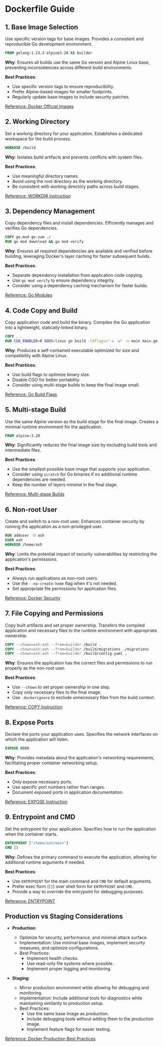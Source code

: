 # Dockerfile Guide

## 1. Base Image Selection

Use specific version tags for base images. Provides a consistent and reproducible Go development environment.
```dockerfile
FROM golang:1.23.2-alpine3.20 AS builder
```
**Why**: Ensures all builds use the same Go version and Alpine Linux base, preventing inconsistencies across different build environments.

**Best Practices**:
- Use specific version tags to ensure reproducibility.
- Prefer Alpine-based images for smaller footprints.
- Regularly update base images to include security patches.

[Reference: Docker Official Images](https://docs.docker.com/develop/develop-images/baseimages/)

## 2. Working Directory

Set a working directory for your application. Establishes a dedicated workspace for the build process.
```dockerfile
WORKDIR /build
```
**Why**: Isolates build artifacts and prevents conflicts with system files.

**Best Practices**:
- Use meaningful directory names.
- Avoid using the root directory as the working directory.
- Be consistent with working directory paths across build stages.

[Reference: WORKDIR Instruction](https://docs.docker.com/engine/reference/builder/#workdir)

## 3. Dependency Management

Copy dependency files and install dependencies. Efficiently manages and verifies Go dependencies.
```dockerfile
COPY go.mod go.sum ./
RUN go mod download && go mod verify
```
**Why**: Ensures all required dependencies are available and verified before building, leveraging Docker's layer caching for faster subsequent builds.

**Best Practices**:
- Separate dependency installation from application code copying.
- Use `go mod verify` to ensure dependency integrity.
- Consider using a dependency caching mechanism for faster builds.

[Reference: Go Modules](https://go.dev/ref/mod#go-mod-verify)

## 4. Code Copy and Build

Copy application code and build the binary. Compiles the Go application into a lightweight, statically-linked binary.
```dockerfile
COPY . .
RUN CGO_ENABLED=0 GOOS=linux go build -ldflags="-s -w" -o main main.go
```
**Why**: Produces a self-contained executable optimized for size and compatibility with Alpine Linux.

**Best Practices**:
- Use build flags to optimize binary size.
- Disable CGO for better portability.
- Consider using multi-stage builds to keep the final image small.

[Reference: Go Build Flags](https://golang.org/cmd/go/#hdr-Compile_packages_and_dependencies)

## 5. Multi-stage Build

Use the same Alpine version as the build stage for the final image. Creates a minimal runtime environment for the application.
```dockerfile
FROM alpine:3.20
```
**Why**: Significantly reduces the final image size by excluding build tools and intermediate files.

**Best Practices**:
- Use the smallest possible base image that supports your application.
- Consider using `scratch` for Go binaries if no additional runtime dependencies are needed.
- Keep the number of layers minimal in the final stage.

[Reference: Multi-stage Builds](https://docs.docker.com/develop/develop-images/multistage-build/)

## 6. Non-root User

Create and switch to a non-root user. Enhances container security by running the application as a non-privileged user.
```dockerfile
RUN adduser -D ash
USER ash
WORKDIR /home/ash
```
**Why**: Limits the potential impact of security vulnerabilities by restricting the application's permissions.

**Best Practices**:
- Always run applications as non-root users.
- Use the `--no-create-home` flag when it's not needed.
- Set appropriate file permissions for application files.

[Reference: Docker Security](https://docs.docker.com/engine/security/security/#linux-kernel-capabilities)

## 7. File Copying and Permissions

Copy built artifacts and set proper ownership. Transfers the compiled application and necessary files to the runtime environment with appropriate ownership.
```dockerfile
COPY --chown=ash:ash --from=builder /build .
COPY --chown=ash:ash --from=builder /build/migrations ./migrations
COPY --chown=ash:ash --from=builder /build/config.yaml .
```
**Why**: Ensures the application has the correct files and permissions to run properly as the non-root user.

**Best Practices**:
- Use `--chown` to set proper ownership in one step.
- Copy only necessary files to the final image.
- Use `.dockerignore` to exclude unnecessary files from the build context.

[Reference: COPY Instruction](https://docs.docker.com/engine/reference/builder/#copy)

## 8. Expose Ports

Declare the ports your application uses. Specifies the network interfaces on which the application will listen.
```dockerfile
EXPOSE 8080
```
**Why**: Provides metadata about the application's networking requirements, facilitating proper container networking setup.

**Best Practices**:
- Only expose necessary ports.
- Use specific port numbers rather than ranges.
- Document exposed ports in application documentation.

[Reference: EXPOSE Instruction](https://docs.docker.com/engine/reference/builder/#expose)

## 9. Entrypoint and CMD

Set the entrypoint for your application. Specifies how to run the application when the container starts.
```dockerfile
ENTRYPOINT ["/home/ash/main"]
CMD []
```
**Why**: Defines the primary command to execute the application, allowing for additional runtime arguments if needed.

**Best Practices**:
- Use `ENTRYPOINT` for the main command and `CMD` for default arguments.
- Prefer exec form (`[]`) over shell form for `ENTRYPOINT` and `CMD`.
- Provide a way to override the entrypoint for debugging purposes.

[Reference: ENTRYPOINT](https://docs.docker.com/engine/reference/builder/#entrypoint)

## Production vs Staging Considerations

- **Production**:
  - Optimize for security, performance, and minimal attack surface.
  - Implementation: Use minimal base images, implement security measures, and optimize configurations.
  - Best Practices:
    - Implement health checks.
    - Use read-only file systems where possible.
    - Implement proper logging and monitoring.

- **Staging**:
  - Mirror production environment while allowing for debugging and monitoring.
  - Implementation: Include additional tools for diagnostics while maintaining similarity to production setup.
  - Best Practices:
    - Use the same base image as production.
    - Include debugging tools without adding them to the production image.
    - Implement feature flags for easier testing.

[Reference: Docker Production Best Practices](https://docs.docker.com/develop/dev-best-practices/)
